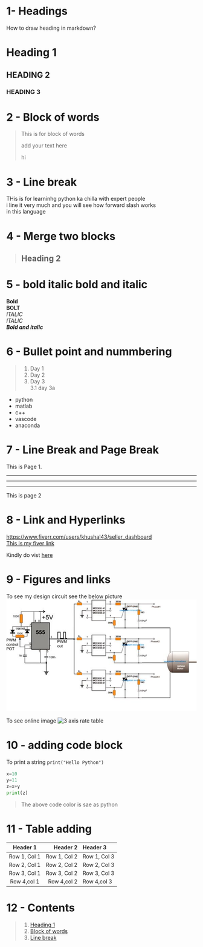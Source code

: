 # 1- Headings
How to draw heading in markdown?
# Heading 1
## HEADING 2
### HEADING 3

# 2 - Block of words
> This is for block of words 
>
> add your text here 
>
>hi
# 3 - Line break 
THis is for learninhg python ka chilla with expert people \
i line it very much and you will see how forward slash works \
in this language 
# 4 - Merge two blocks
> ## Heading 2

# 5 - bold italic bold and italic
__Bold__ \
**BOLT** \
*ITALIC* \
_ITALIC_ \
***Bold and italic***
# 6 - Bullet point and nummbering
> 1. Day 1 
> 2. Day 2 
> 3. Day 3 \
>       3.1 day 3a

- python
- matlab 
- c++
- vascode 
- anaconda
# 7 - Line Break and Page Break
This is Page 1.
___
***
---
This is page 2
# 8 - Link and Hyperlinks

<https://www.fiverr.com/users/khushal43/seller_dashboard> \
[This is my fiver link](https://www.fiverr.com/users/khushal43/seller_dashboard)

[Fiver aaccount]:https://www.fiverr.com/users/khushal43/seller_dashboard

Kindly do vist [here][Fiver aaccount]

# 9 - Figures and links
To see my design circuit see the below picture \
![QR](khushal.jpg)

To see online image 
![3 axis rate table](https://th.bing.com/th/id/OIP.2wtN8pZuUnV6M8ocUjOoYQHaHa?rs=1&pid=ImgDetMain)

# 10 - adding code block
To print a string `print("Hello Python")`
```Python
x=10
y=11
z=x+y
print(z)
```
> The above code color is sae as python

# 11 - Table adding 
| Header 1 | **Header 2** | Header 3 |
|:----------:|----------:|:----------|
| Row 1, Col 1 | Row 1, Col 2 | Row 1, Col 3 |
| Row 2, Col 1 | Row 2, Col 2 | Row 2, Col 3 |
| Row 3, Col 1 | Row 3, Col 2 | Row 3, Col 3 |
| Row 4,col 1 | Row 4,col 2   |  Row 4,col 3 |

# 12 - Contents
> 1. [Heading 1](#heading-1) 
> 2. [Block of words](#2---block-of-words)
> 3. [Line break ](#3---line-break)
